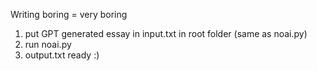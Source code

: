 Writing boring = very boring
1. put GPT generated essay in input.txt in root folder (same as noai.py)
2. run noai.py
3. output.txt ready :)
